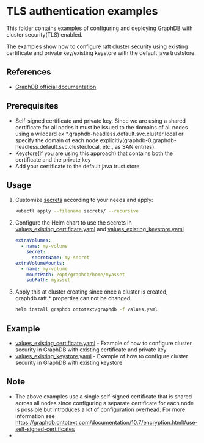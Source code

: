 # TLS authentication examples

This folder contains examples of configuring and deploying GraphDB with cluster security(TLS) enabled.

The examples show how to configure raft cluster security using existing certificate and private key/existing keystore 
with the default java truststore. 

## References

* [GraphDB official documentation](https://graphdb.ontotext.com/documentation/10.7/directories-and-config-properties.html#cluster-properties)

## Prerequisites
* Self-signed certificate and private key. Since we are using a shared certificate for all nodes it must 
be issued to the domains of all nodes using a wildcard ex *.graphdb-headless.default.svc.cluster.local 
or specify the domain of each node explicitly(graphdb-0.graphdb-headless.default.svc.cluster.local, etc., as SAN entries).
* Keystore(if you are using this approach) that contains both the certificate and the private key
* Add your certificate to the default java trust store

## Usage
1. Customize [secrets](secrets) according to your needs and apply:

   ```bash
   kubectl apply --filename secrets/ --recursive
   ```
2. Configure the Helm chart to use the secrets in [values_existing_certificate.yaml](values_existing_certificate.yaml)
and [values_existing_keystore.yaml](values_existing_keystore.yaml)
   ```yaml
   extraVolumes:
     - name: my-volume
       secret:
         secretName: my-secret 
   extraVolumeMounts:
     - name: my-volume
       mountPath: /opt/graphdb/home/myasset 
       subPath: myasset 
   ```
3. Apply this at cluster creating since once a cluster is created, graphdb.raft.* properties can not be changed.
   ```bash
   helm install graphdb ontotext/graphdb -f values.yaml 
   ```
## Example
* [values_existing_certificate.yaml](values_existing_certificate.yaml) - Example of how to configure cluster security in GraphDB with existing certificate and private key
* [values_existing_keystore.yaml](values_existing_keystore.yaml) - Example of how to configure cluster security in GraphDB with existing keystore 

## Note
* The above examples use a single self-signed certificate that is shared across all nodes since configuring 
a separate certificate for each node is possible but introduces a lot of configuration overhead. For more information
see https://graphdb.ontotext.com/documentation/10.7/encryption.html#use-self-signed-certificates
* 